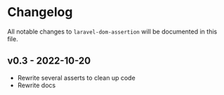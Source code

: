 # Changelog

All notable changes to `laravel-dom-assertion` will be documented in this file.

## v0.3 - 2022-10-20

- Rewrite several asserts to clean up code
- Rewrite docs
